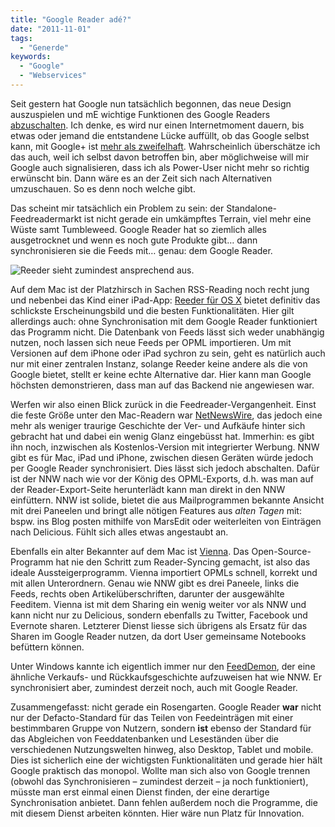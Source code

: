 ```yaml
---
title: "Google Reader adé?"
date: "2011-11-01"
tags:
  - "Generde"
keywords:
  - "Google"
  - "Webservices"
---
```


Seit gestern hat Google nun tatsächlich begonnen, das neue Design auszuspielen und mE wichtige Funktionen des Google Readers [abzuschalten](http://googlereader.blogspot.com/2011/10/new-in-reader-fresh-design-and-google.html). Ich denke, es wird nur einen Internetmoment dauern, bis etwas oder jemand die entstandene Lücke auffüllt, ob das Google selbst kann, mit Google+ ist [mehr als zweifelhaft](http://netzwertig.com/2011/11/01/ohne-not-abgespeckt-der-neue-google-reader-ist-eine-grose-enttauschung/). Wahrscheinlich überschätze ich das auch, weil ich selbst davon betroffen bin, aber möglichweise will mir Google auch signalisieren, dass ich als Power-User nicht mehr so richtig erwünscht bin. Dann wäre es an der Zeit sich nach Alternativen umzuschauen. So es denn noch welche gibt.

Das scheint mir tatsächlich ein Problem zu sein: der Standalone-Feedreadermarkt ist nicht gerade ein umkämpftes Terrain, viel mehr eine Wüste samt Tumbleweed. Google Reader hat so ziemlich alles ausgetrocknet und wenn es noch gute Produkte gibt… dann synchronisieren sie die Feeds mit… genau: dem Google Reader.

![Reeder sieht zumindest ansprechend aus.](/img/codecandies/reeder.jpg "Reeder für OS X")

Auf dem Mac ist der Platzhirsch in Sachen RSS-Reading noch recht jung und nebenbei das Kind einer iPad-App: [Reeder für OS X](http://itunes.apple.com/de/app/reeder/id439845554?mt=12) bietet definitiv das schlickste Erscheinungsbild und die besten Funktionalitäten. Hier gilt allerdings auch: ohne Synchronisation mit dem Google Reader funktioniert das Programm nicht. Die Datenbank von Feeds lässt sich weder unabhängig nutzen, noch lassen sich neue Feeds per OPML importieren. Um mit Versionen auf dem iPhone oder iPad sychron zu sein, geht es natürlich auch nur mit einer zentralen Instanz, solange Reeder keine andere als die von Google bietet, stellt er keine echte Alternative dar. Hier kann man Google höchsten demonstrieren, dass man auf das Backend nie angewiesen war.

Werfen wir also einen Blick zurück in die Feedreader-Vergangenheit. Einst die feste Größe unter den Mac-Readern war [NetNewsWire](http://netnewswireapp.com/mac), das jedoch eine mehr als weniger traurige Geschichte der Ver- und Aufkäufe hinter sich gebracht hat und dabei ein wenig Glanz eingebüsst hat. Immerhin: es gibt ihn noch, inzwischen als Kostenlos-Version mit integrierter Werbung. NNW gibt es für Mac, iPad und iPhone, zwischen diesen Geräten würde jedoch per Google Reader synchronisiert. Dies lässt sich jedoch abschalten. Dafür ist der NNW nach wie vor der König des OPML-Exports, d.h. was man auf der Reader-Export-Seite herunterlädt kann man direkt in den NNW einfüttern. NNW ist solide, bietet die aus Mailprogrammen bekannte Ansicht mit drei Paneelen und bringt alle nötigen Features aus _alten Tagen_ mit: bspw. ins Blog posten mithilfe von MarsEdit oder weiterleiten von Einträgen nach Delicious. Fühlt sich alles etwas angestaubt an.

Ebenfalls ein alter Bekannter auf dem Mac ist [Vienna](http://www.vienna-rss.org/). Das Open-Source-Programm hat nie den Schritt zum Reader-Syncing gemacht, ist also das ideale Aussteigerprogramm. Vienna importiert OPMLs schnell, korrekt und mit allen Unterordnern. Genau wie NNW gibt es drei Paneele, links die Feeds, rechts oben Artikelüberschriften, darunter der ausgewählte Feeditem. Vienna ist mit dem Sharing ein wenig weiter vor als NNW und kann nicht nur zu Delicious, sondern ebenfalls zu Twitter, Facebook und Evernote sharen. Letzterer Dienst liesse sich übrigens als Ersatz für das Sharen im Google Reader nutzen, da dort User gemeinsame Notebooks befüttern können.

Unter Windows kannte ich eigentlich immer nur den [FeedDemon](http://www.feeddemon.com/), der eine ähnliche Verkaufs- und Rückkaufsgeschichte aufzuweisen hat wie NNW. Er synchronisiert aber, zumindest derzeit noch, auch mit Google Reader.

Zusammengefasst: nicht gerade ein Rosengarten. Google Reader **war** nicht nur der Defacto-Standard für das Teilen von Feedeinträgen mit einer bestimmbaren Gruppe von Nutzern, sondern **ist** ebenso der Standard für das Abgleichen von Feeddatenbanken und Leseständen über die verschiedenen Nutzungswelten hinweg, also Desktop, Tablet und mobile. Dies ist sicherlich eine der wichtigsten Funktionalitäten und gerade hier hält Google praktisch das monopol. Wollte man sich also von Google trennen (obwohl das Synchronisieren – zumindest derzeit – ja noch funktioniert), müsste man erst einmal einen Dienst finden, der eine derartige Synchronisation anbietet. Dann fehlen außerdem noch die Programme, die mit diesem Dienst arbeiten könnten. Hier wäre nun Platz für Innovation.
